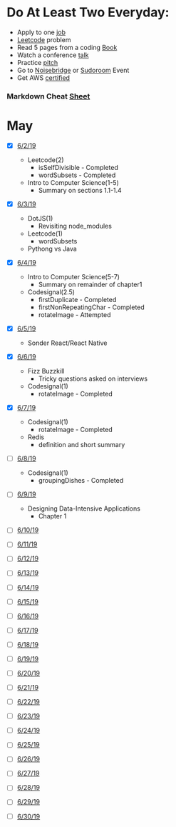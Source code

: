 # Do At Least Two Everyday:
* Apply to one [job](https://www.indeed.com/jobs?q=full+stack+developer&l=San+Francisco%2C+CA)
* [Leetcode](https://leetcode.com/problemset/all/) problem
* Read 5 pages from a coding [Book](http://ce.sharif.edu/courses/96-97/2/ce153-4/resources/root/Text%20Books/An%20Introduction%20to%20Computer%20Science.pdf)
* Watch a conference [talk](https://www.dotconferences.com/conference/dotjs)
* Practice [pitch](https://docs.google.com/document/d/1b2WZysfhfLellMUBM3-a_c7rZNcJX-XrTo_jpJklLyw/edit)
* Go to [Noisebridge](https://www.meetup.com/noisebridge/events/) or [Sudoroom](https://sudoroom.org/calendar/) Event
* Get AWS [certified](https://acloud.guru/learn/aws-certified-solutions-architect-associate)

### Markdown Cheat [Sheet](https://github.com/adam-p/markdown-here/wiki/Markdown-Cheatsheet)

# May
* [x] [6/2/19](./code_everyday_files/2019/June/6-2-19.md)
    - Leetcode(2)
        - isSelfDivisible - Completed
        - wordSubsets - Completed
    - Intro to Computer Science(1-5)
        - Summary on sections 1.1-1.4

* [x] [6/3/19](./code_everyday_files/2019/June/6-3-19.md)
    - DotJS(1)
        - Revisiting node_modules
    - Leetcode(1)
        - wordSubsets
    - Pythong vs Java

* [x] [6/4/19](./code_everyday_files/2019/June/6-4-19.md)
    - Intro to Computer Science(5-7)
        - Summary on remainder of chapter1
    - Codesignal(2.5)
        - firstDuplicate - Completed
        - firstNonRepeatingChar - Completed
        - rotateImage - Attempted

* [x] [6/5/19](./code_everyday_files/2019/June/6-5-19.md)
    - Sonder React/React Native
    
* [x] [6/6/19](./code_everyday_files/2019/June/6-6-19.md)
    - Fizz Buzzkill
        - Tricky questions asked on interviews
    - Codesignal(1)
        - rotateImage - Completed

* [x] [6/7/19](./code_everyday_files/2019/June/6-7-19.md)
    - Codesignal(1)
        - rotateImage - Completed
    - Redis
        - definition and short summary

* [ ] [6/8/19](./code_everyday_files/2019/June/6-8-19.md)
    - Codesignal(1)
        - groupingDishes - Completed

* [ ] [6/9/19](./code_everyday_files/2019/June/6-9-19.md)
    - Designing Data-Intensive Applications
        - Chapter 1

* [ ] [6/10/19](./code_everyday_files/2019/June/6-7-19.md)
* [ ] [6/11/19](./code_everyday_files/2019/June/6-7-19.md)
* [ ] [6/12/19](./code_everyday_files/2019/June/6-7-19.md)
* [ ] [6/13/19](./code_everyday_files/2019/June/6-7-19.md)
* [ ] [6/14/19](./code_everyday_files/2019/June/6-7-19.md)
* [ ] [6/15/19](./code_everyday_files/2019/June/6-7-19.md)
* [ ] [6/16/19](./code_everyday_files/2019/June/6-7-19.md)
* [ ] [6/17/19](./code_everyday_files/2019/June/6-7-19.md)
* [ ] [6/18/19](./code_everyday_files/2019/June/6-7-19.md)
* [ ] [6/19/19](./code_everyday_files/2019/June/6-7-19.md)
* [ ] [6/20/19](./code_everyday_files/2019/June/6-7-19.md)
* [ ] [6/21/19](./code_everyday_files/2019/June/6-7-19.md)
* [ ] [6/22/19](./code_everyday_files/2019/June/6-7-19.md)
* [ ] [6/23/19](./code_everyday_files/2019/June/6-7-19.md)
* [ ] [6/24/19](./code_everyday_files/2019/June/6-7-19.md)
* [ ] [6/25/19](./code_everyday_files/2019/June/6-7-19.md)
* [ ] [6/26/19](./code_everyday_files/2019/June/6-7-19.md)
* [ ] [6/27/19](./code_everyday_files/2019/June/6-7-19.md)
* [ ] [6/28/19](./code_everyday_files/2019/June/6-7-19.md)
* [ ] [6/29/19](./code_everyday_files/2019/June/6-7-19.md)
* [ ] [6/30/19](./code_everyday_files/2019/June/6-7-19.md)




